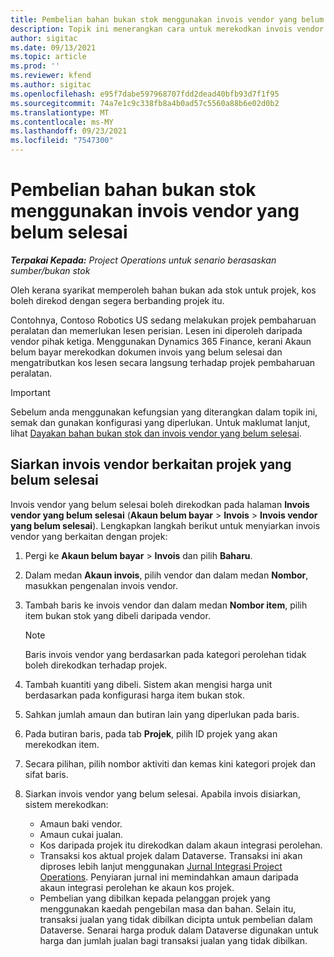 ```yaml
---
title: Pembelian bahan bukan stok menggunakan invois vendor yang belum selesai
description: Topik ini menerangkan cara untuk merekodkan invois vendor yang belum selesai.
author: sigitac
ms.date: 09/13/2021
ms.topic: article
ms.prod: ''
ms.reviewer: kfend
ms.author: sigitac
ms.openlocfilehash: e95f7dabe597968707fdd2dead40bfb93d7f1f95
ms.sourcegitcommit: 74a7e1c9c338fb8a4b0ad57c5560a88b6e02d0b2
ms.translationtype: MT
ms.contentlocale: ms-MY
ms.lasthandoff: 09/23/2021
ms.locfileid: "7547300"
---
```

# <a name="purchase-non-stocked-materials-using-a-pending-vendor-invoice"></a>Pembelian bahan bukan stok menggunakan invois vendor yang belum selesai

_**Terpakai Kepada:** Project Operations untuk senario berasaskan sumber/bukan stok_

Oleh kerana syarikat memperoleh bahan bukan ada stok untuk projek, kos boleh direkod dengan segera berbanding projek itu. 

Contohnya, Contoso Robotics US sedang melakukan projek pembaharuan peralatan dan memerlukan lesen perisian. Lesen ini diperoleh daripada vendor pihak ketiga.  Menggunakan Dynamics 365 Finance, kerani Akaun belum bayar merekodkan dokumen invois yang belum selesai dan mengatributkan kos lesen secara langsung terhadap projek pembaharuan peralatan. 

> [!IMPORTANT]
> Sebelum anda menggunakan kefungsian yang diterangkan dalam topik ini, semak dan gunakan konfigurasi yang diperlukan. Untuk maklumat lanjut, lihat [Dayakan bahan bukan stok dan invois vendor yang belum selesai](configure-materials-nonstocked.md). 

## <a name="post-a-project-related-pending-vendor-invoice"></a>Siarkan invois vendor berkaitan projek yang belum selesai 

Invois vendor yang belum selesai boleh direkodkan pada halaman **Invois vendor yang belum selesai** (**Akaun belum bayar** > **Invois** > **Invois vendor yang belum selesai**). Lengkapkan langkah berikut untuk menyiarkan invois vendor yang berkaitan dengan projek:

1. Pergi ke **Akaun belum bayar** > **Invois** dan pilih **Baharu**. 
2. Dalam medan **Akaun invois**, pilih vendor dan dalam medan **Nombor**, masukkan pengenalan invois vendor.
3. Tambah baris ke invois vendor dan dalam medan **Nombor item**, pilih item bukan stok yang dibeli daripada vendor. 

    > [!NOTE]
    > Baris invois vendor yang berdasarkan pada kategori perolehan tidak boleh direkodkan terhadap projek. 
    
5. Tambah kuantiti yang dibeli. Sistem akan mengisi harga unit berdasarkan pada konfigurasi harga item bukan stok. 
6. Sahkan jumlah amaun dan butiran lain yang diperlukan pada baris.
7. Pada butiran baris, pada tab **Projek**, pilih ID projek yang akan merekodkan item.
8. Secara pilihan, pilih nombor aktiviti dan kemas kini kategori projek dan sifat baris.
9. Siarkan invois vendor yang belum selesai. Apabila invois disiarkan, sistem merekodkan:
    
    - Amaun baki vendor.
    - Amaun cukai jualan.
    - Kos daripada projek itu direkodkan dalam akaun integrasi perolehan.
    - Transaksi kos aktual projek dalam Dataverse.  Transaksi ini akan diproses lebih lanjut menggunakan [Jurnal Integrasi Project Operations](../project-accounting/project-operations-integration-journal.md). Penyiaran jurnal ini memindahkan amaun daripada akaun integrasi perolehan ke akaun kos projek. 
    - Pembelian yang dibilkan kepada pelanggan projek yang menggunakan kaedah pengebilan masa dan bahan. Selain itu, transaksi jualan yang tidak dibilkan dicipta untuk pembelian dalam Dataverse. Senarai harga produk dalam Dataverse digunakan untuk harga dan jumlah jualan bagi transaksi jualan yang tidak dibilkan.
